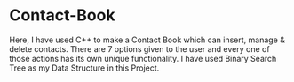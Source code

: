 # Contact-Book
Here, I have used C++ to make a Contact Book which can insert, manage &amp; delete contacts. There are 7 options given to the user and every one of those actions has its own unique functionality. I have used Binary Search Tree as my Data Structure in this Project.
